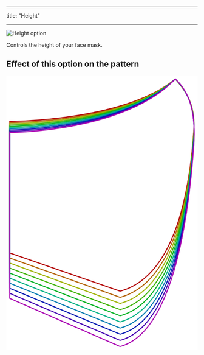 ***

title: "Height"

***

![Height option](./height.svg)

Controls the height of your face mask.

## Effect of this option on the pattern

![This image shows the effect of this option by superimposing several variants that have a different value for this option](florence_height_sample.svg "Effect of this option on the pattern")
